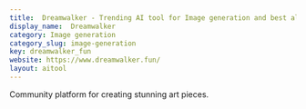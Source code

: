 ```yaml
---
title:  Dreamwalker - Trending AI tool for Image generation and best alternatives
display_name:  Dreamwalker
category: Image generation
category_slug: image-generation
key: dreamwalker_fun
website: https://www.dreamwalker.fun/
layout: aitool
---
```


Community platform for creating stunning art pieces.
